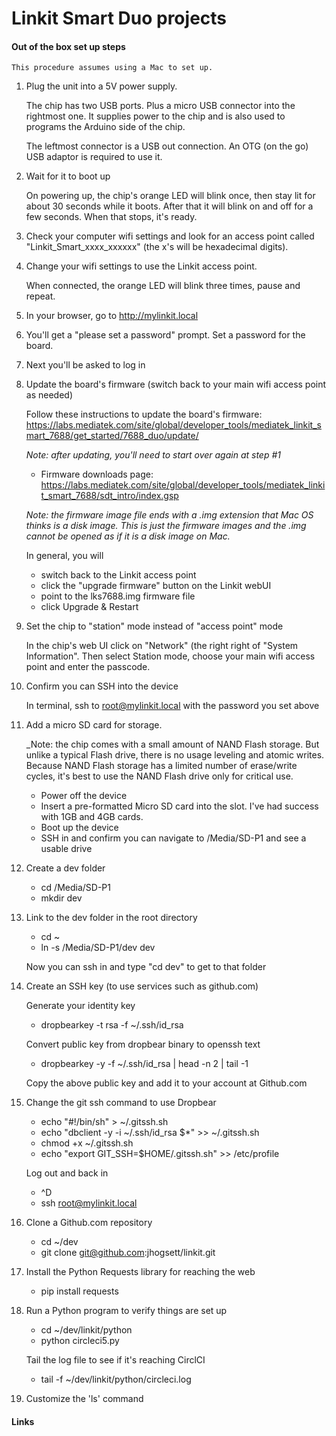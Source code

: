 # Linkit Smart Duo projects

#### Out of the box set up steps

    This procedure assumes using a Mac to set up.

1. Plug the unit into a 5V power supply.

    The chip has two USB ports. Plus a micro USB connector into the rightmost one. It supplies power to the chip and is also used to programs the Arduino side of the chip.
    
    The leftmost connector is a USB out connection. An OTG (on the go) USB adaptor is required to use it.

2. Wait for it to boot up

    On powering up, the chip's orange LED will blink once, then stay lit for about 30 seconds while it boots. After that it will blink on and off for a few seconds. When that stops, it's ready.

3. Check your computer wifi settings and look for an access point called "Linkit_Smart_xxxx_xxxxxx" (the x's will be hexadecimal digits).

4. Change your wifi settings to use the Linkit access point.

    When connected, the orange LED will blink three times, pause and repeat.

5. In your browser, go to http://mylinkit.local

6. You'll get a "please set a password" prompt. Set a password for the board.

7. Next you'll be asked to log in 

8. Update the board's firmware (switch back to your main wifi access point as needed)

    Follow these instructions to update the board's firmware: https://labs.mediatek.com/site/global/developer_tools/mediatek_linkit_smart_7688/get_started/7688_duo/update/
    
    _Note: after updating, you'll need to start over again at step #1_ 

    * Firmware downloads page: https://labs.mediatek.com/site/global/developer_tools/mediatek_linkit_smart_7688/sdt_intro/index.gsp

    _Note: the firmware image file ends with a .img extension that Mac OS thinks is a disk image. This is just the firmware images and the .img cannot be opened as if it is a disk image on Mac._
    
    In general, you will
    * switch back to the Linkit access point
    * click the "upgrade firmware" button on the Linkit webUI
    * point to the lks7688.img firmware file
    * click Upgrade & Restart

9. Set the chip to "station" mode instead of "access point" mode

    In the chip's web UI click on "Network" (the right right of "System Information". Then select Station mode, choose your main wifi access point and enter the passcode.
  
10. Confirm you can SSH into the device

    In terminal, ssh to root@mylinkit.local with the password you set above
  
11. Add a micro SD card for storage.

    _Note: the chip comes with a small amount of NAND Flash storage. But unlike a typical Flash drive, there is no usage leveling and atomic writes. Because NAND Flash storage has a limited number of erase/write cycles, it's best to use the NAND Flash drive only for critical use.
    
    * Power off the device
    * Insert a pre-formatted Micro SD card into the slot. I've had success with 1GB and 4GB cards.
    * Boot up the device
    * SSH in and confirm you can navigate to /Media/SD-P1 and see a usable drive

12. Create a dev folder

    * cd /Media/SD-P1
    * mkdir dev
    
13. Link to the dev folder in the root directory

    * cd ~
    * ln -s /Media/SD-P1/dev dev
    
    Now you can ssh in and type "cd dev" to get to that folder
    
14. Create an SSH key (to use services such as github.com)

    Generate your identity key

    * dropbearkey -t rsa -f ~/.ssh/id_rsa

    Convert public key from dropbear binary to openssh text
    
    * dropbearkey -y -f ~/.ssh/id_rsa | head -n 2 | tail -1
    
    Copy the above public key and add it to your account at Github.com
    
15. Change the git ssh command to use Dropbear
    
    * echo "#!/bin/sh" > ~/.gitssh.sh
    * echo "dbclient -y -i ~/.ssh/id_rsa \$\*" >> ~/.gitssh.sh
    * chmod +x ~/.gitssh.sh
    * echo "export GIT_SSH=\$HOME/.gitssh.sh" >> /etc/profile
    
    Log out and back in
    
    * ^D
    * ssh root@mylinkit.local
    
16. Clone a Github.com repository

    * cd ~/dev
    * git clone git@github.com:jhogsett/linkit.git
    
17. Install the Python Requests library for reaching the web

    * pip install requests
    
18. Run a Python program to verify things are set up

    * cd ~/dev/linkit/python
    * python circleci5.py <YOURKEY>
    
    Tail the log file to see if it's reaching CirclCI
    
    * tail -f ~/dev/linkit/python/circleci.log
    
19. Customize the 'ls' command





#### Links
